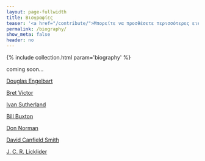 ```yaml
---
layout: page-fullwidth
title: Βιογραφίες
teaser: '<a href="/contribute/">Μπορείτε να προσθέσετε περισσότερες εικόνες σύμφωνα με τις οδηγίες</a>'
permalink: /biography/
show_meta: false
header: no
---
```



{% include collection.html param='biography' %}

coming soon...

[Douglas Engelbart](/biography/engelbart/)

[Bret Victor](/biography/victor/)

[Ivan Sutherland](/biography/sutherland/)

[Bill Buxton](/biography/buxton/)

[Don Norman](/biography/norman/)

[David Canfield Smith](/biography/smith/)

[J. C. R. Licklider](/biography/licklider/)
